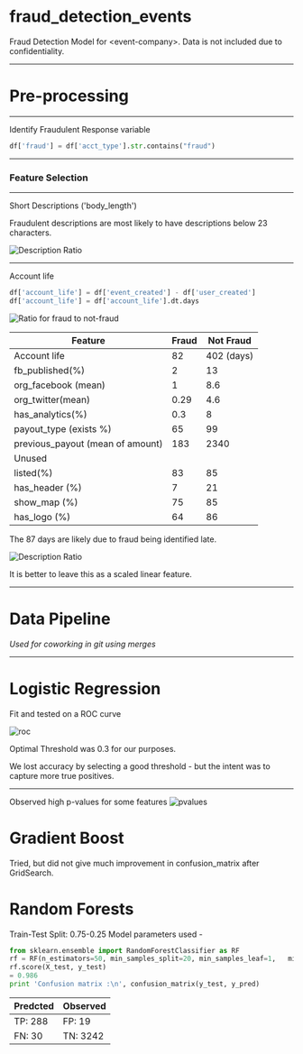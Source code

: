 # fraud_detection_events
Fraud Detection Model for &lt;event-company>. Data is not included due to confidentiality.

---

# Pre-processing

---

Identify Fraudulent Response variable

```python
df['fraud'] = df['acct_type'].str.contains("fraud")
```

---

### Feature Selection

---
Short Descriptions ('body_length')

Fraudulent descriptions are most likely to have descriptions below 23 characters.

![Description Ratio](images/cutoff.png)

---
Account life

```python
df['account_life'] = df['event_created'] - df['user_created']
df['account_life'] = df['account_life'].dt.days
```

![Ratio for fraud to not-fraud](images/feature_imp.png)



| Feature | Fraud | Not Fraud |
| --------| ----- | --------- |
| Account life| 82 | 402 (days)|
| fb_published(%)| 2| 13|
|org_facebook (mean)|1|8.6|
|org_twitter(mean)|0.29|4.6|
|has_analytics(%)|0.3|8|
|payout_type (exists %)|65|99|
|previous_payout (mean of amount)|183|2340|
|Unused| | |
|listed(%)|83|85|
|has_header (%)|7| 21|
|show_map (%) |75 | 85|
|has_logo (%)| 64| 86 |


The 87 days are likely due to fraud being identified late.

![Description Ratio](images/acctcutoff.png)


It is better to leave this as a scaled linear feature.


---
# Data Pipeline
_Used for coworking in git using merges_


---

# Logistic Regression

Fit and tested on a ROC curve

![roc](images/roc_curve.png)

Optimal Threshold was 0.3 for our purposes.  

We lost accuracy by selecting a good threshold - but the intent was to capture more true positives.

---

Observed high p-values for some features
![pvalues](images/pvalues.png)


# Gradient Boost

Tried, but did not give much improvement in confusion_matrix after GridSearch.

# Random Forests

Train-Test Split: 0.75-0.25
Model parameters used -

```python
from sklearn.ensemble import RandomForestClassifier as RF
rf = RF(n_estimators=50, min_samples_split=20, min_samples_leaf=1,   min_impurity_split=1e-5, max_depth = 30, oob_score=True)
rf.score(X_test, y_test)
= 0.986
print 'Confusion matrix :\n', confusion_matrix(y_test, y_pred)
```

|Predcted |Observed  |
|--|--|
|TP: 288 | FP: 19 |
|FN: 30   | TN: 3242|
